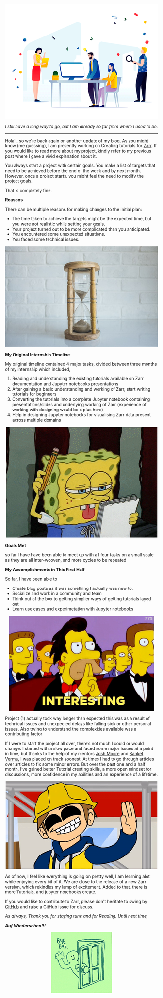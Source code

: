 
<p align="center"><img src="/zarr.gif"> </p>



*I still have a long way to go, but I am already so far from where I used to be.*

<!--more-->
---

Hola!!, so we're back again on another update of my blog. As you might know (me guessing), I am presently working on Creating tutorials for [Zarr](https://zarr.readthedocs.io/en/stable.html). If you would like to read more about my project, kindly refer to my previous post where I gave a vivid explanation about it.

You always start a project with certain goals. You make a list of targets that need to be achieved before the end of the week and by next month. However, once a project starts, you might feel the need to modify the project goals.

That is completely fine.


**Reasons**

There can be multiple reasons for making changes to the initial plan:

* The time taken to achieve the targets might be the expected time, but you were not realistic while setting your goals.
* Your project turned out to be more complicated than you anticipated.
* You encountered some unexpected situations.
* You faced some technical issues.

<p align="center"><img src="/Time.jpeg"> </p>


**My Original Internship Timeline**

My original timeline contained 4 major tasks, divided between three months of my internship which included,

1. Reading and understanding the existing tutorials available on Zarr documentation and Jupyter notebooks presentations
2. After gaining a basic understanding and working of Zarr, start writing tutorials for beginners
3. Converting the tutorials into a complete Jupyter notebook containing presentations/slides and underlying working of Zarr (experience of working with designing would be a plus here)
4. Help in designing Jupyter notebooks for visualising Zarr data present across multiple domains

<p align="center"><img src="/Thinking.gif"> </p>

**Goals Met**

so far I have have been able to meet up with all four tasks on a small scale as they are all inter-wooven, and more cycles to be repeated


**My Accomplishments in This First Half**

So far, I have been able to
- Create blog posts as it was something I actually was new to.
- Socialize and work in a community and team
- Think out of the box to getting simplier ways of getting tutorials layed out
- Learn use cases and experimetation with Jupyter notebooks

<p align="center"><img src="/Interesting.gif"> </p>


Project (1) actually took way longer than expected this was as a result of technical issues and unexpected delays like falling sick or other personal issues. Also trying to understand the complexities available was a contributing factor

If I were to start the project all over, there’s not much I could or would change. I started with a slow pace and faced some major issues at a point in time, but thanks to the help of my mentors [Josh Moore](https://github.com/joshmoore) and [Sanket Verma](https://github.com/MSanKeys963), I was placed on track soonest. At times I had to go through articles over articles to fix some minor errors. But over the past one and a half month, I’ve gained better Tutorial creating skills, a more open mindset for discussions, more confidence in my abilities and an experience of a lifetime.

<p align="center"><img src="/progress.gif"> </p>

As of now, I feel like everything is going on pretty well, I am learning alot while enjoying every bit of it. We are close to the release of a new Zarr version, which rekindles my lamp of excitement. Added to that, there is more Tutorials, and jupyter notebooks create.

If you would like to contribute to Zarr, please don't hesitate to swing by [GitHub](https://github.com/zarr-developers/zarr-python/issues/new) and raise a GitHub issue for discuss.

*As always, Thank you for staying tune and for Reading. Until next time,*


***Auf Wiedersehen!!!***

<p align= "center"><img src="/bye.gif"> </p>